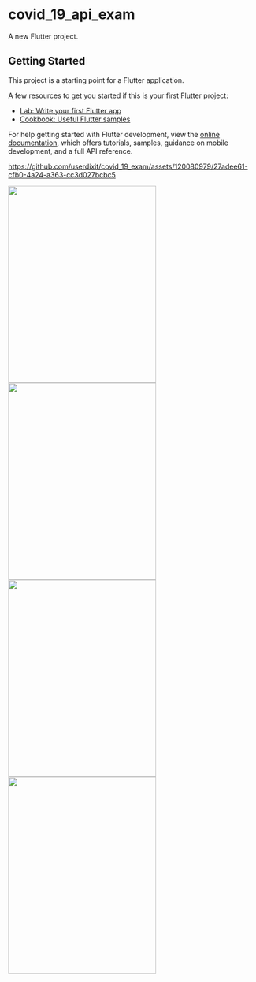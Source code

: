 # covid_19_api_exam

A new Flutter project.

## Getting Started

This project is a starting point for a Flutter application.

A few resources to get you started if this is your first Flutter project:

- [Lab: Write your first Flutter app](https://docs.flutter.dev/get-started/codelab)
- [Cookbook: Useful Flutter samples](https://docs.flutter.dev/cookbook)

For help getting started with Flutter development, view the
[online documentation](https://docs.flutter.dev/), which offers tutorials,
samples, guidance on mobile development, and a full API reference.





https://github.com/userdixit/covid_19_exam/assets/120080979/27adee61-cfb0-4a24-a363-cc3d027bcbc5


<img src="https://github.com/userdixit/covid_19_exam/assets/120080979/298c8530-a302-4e7f-9262-c2948535a442" width="300" height="400">



<img src="https://github.com/userdixit/covid_19_exam/assets/120080979/a32b32cf-1ce5-4113-b077-77d14ebcd621" width="300" height="400">



<img src="https://github.com/userdixit/covid_19_exam/assets/120080979/7bbf39be-d619-4426-9d3b-91fb0b7de00e" width="300" height="400">

<img src="https://github.com/userdixit/covid_19_exam/assets/120080979/269bb7e3-9608-4db0-b688-2edb61e7aaed" width="300" height="400">
